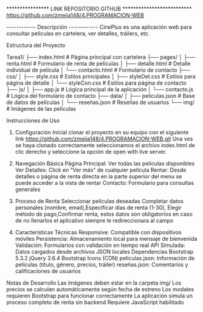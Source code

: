 **************** LINK REPOSITORIO GITHUB **************************
https://github.com/zmejia148/4.PROGRAMACION-WEB

------------  Descripción  ------------
CinePlus es una aplicación web para consultar películas en cartelera, ver detalles, tráilers, etc.

Estructura del Proyecto

Tarea1/
├── index.html              # Página principal con cartelera
├── pages/
│   ├── renta.html          # Formulario de renta de películas
│   ├── detalle.html        # Detalle individual de película
│   └── contacto.html       # Formulario de contacto
├── css/
│   ├── style.css           # Estilos principales
│   ├── styleDet.css        # Estilos para página de detalle
│   └── styleCon.css        # Estilos para página de contacto
├── js/
│   ├── app.js              # Lógica principal de la aplicación
│   └── contacto.js         # Lógica del formulario de contacto
├── data/
│   ├── peliculas.json      # Base de datos de películas
│   └── reseñas.json        # Reseñas de usuarios
└── img/                    # Imágenes de las películas

Instrucciones de Uso
1. Configuración Inicial
clonar el proyecto en su equipo con el siguiente link https://github.com/zmejia148/4.PROGRAMACION-WEB.git
Una ves se haya clonado correctamente seleccionamos el archivo index.html de clic derecho y seleccione la opción de open with live server.

2. Navegación Básica
Página Principal: Ver todas las películas disponibles
Ver Detalles: Click en "Ver más" de cualquier película
Rentar: Desde detalles o página de renta directa en la parte superior del menu se puede acceder a la vista de rentar
Contacto: Formulario para consultas generales

3. Proceso de Renta
Seleccionar películas deseadas
Completar datos personales (nombre, email),Especificar días de renta (1-30), Elegir método de pago,Confirmar renta, estos datos son obligatorios en caso de no llenarlos el aplicativo siempre le redireccionara al campo

4. Características Técnicas
Responsive: Compatible con dispositivos móviles
Persistencia: Almacenamiento local para mensaje de bienvenida
Validación: Formularios con validación en tiempo real
API Simulada: Datos cargados desde archivos JSON locales
Dependencias
Bootstrap 5.3.2
jQuery 3.6.4
Bootstrap Icons (CDN)
peliculas.json: Información de películas (título, género, precios, tráiler)
reseñas.json: Comentarios y calificaciones de usuarios

Notas de Desarrollo
Las imágenes deben estar en la carpeta img/
Los precios se calculan automáticamente según fecha de estreno
Los modales requieren Bootstrap para funcionar correctamente
La aplicación simula un proceso completo de renta sin backend
Requiere JavaScript habilitado

